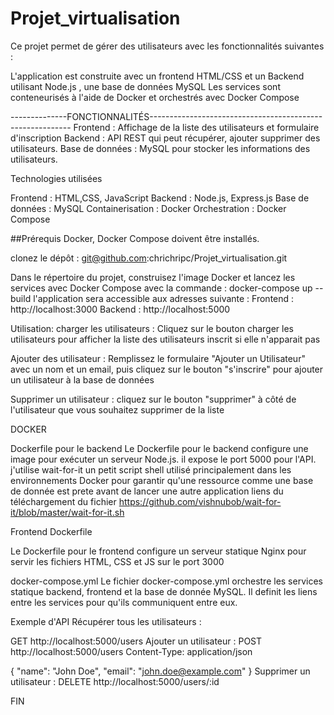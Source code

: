 # Projet_virtualisation


Ce projet permet de gérer des utilisateurs avec les fonctionnalités suivantes :

L'application est construite avec un frontend HTML/CSS et un Backend utilisant Node.js , une base de données MySQL
Les services sont conteneurisés à l'aide de Docker et orchestrés avec Docker Compose

--------------FONCTIONNALITÉS----------------------------------------------------------
Frontend : Affichage de la liste des utilisateurs et formulaire d'inscription 
Backend : API REST qui peut récupérer, ajouter supprimer des utilisateurs.
Base de données : MySQL pour stocker les informations des utilisateurs.

Technologies utilisées

Frontend : HTML,CSS, JavaScript
Backend : Node.js, Express.js
Base de données : MySQL
Containerisation : Docker
Orchestration : Docker Compose


##Prérequis 
Docker, Docker Compose doivent être installés.

clonez le dépôt :
git@github.com:chrichripc/Projet_virtualisation.git

Dans le répertoire du projet, construisez l'image Docker et lancez les services avec Docker Compose 
avec la commande : docker-compose up --build
l'application sera accessible aux adresses suivante :
Frontend : http://localhost:3000
Backend : http://localhost:5000


Utilisation: 
charger les utilisateurs : 
 Cliquez sur le bouton charger les utilisateurs pour afficher la liste des utilisateurs inscrit si elle n'apparait pas

Ajouter des utilisateur : 
Remplissez le formulaire "Ajouter un Utilisateur" avec un nom et un email, puis cliquez sur le bouton "s'inscrire" pour ajouter un utilisateur à la base de données

Supprimer un utilisateur : 
cliquez sur le bouton "supprimer" à côté de l'utilisateur que vous souhaitez supprimer de la liste

DOCKER 

Dockerfile pour le backend
Le Dockerfile pour le backend configure une image pour exécuter un serveur Node.js. il expose le port 5000 pour l'API.
j'utilise wait-for-it un petit script shell utilisé principalement dans les environnements Docker pour garantir qu'une ressource comme une base de donnée est prete avant de lancer une autre application
liens du téléchargement du fichier https://github.com/vishnubob/wait-for-it/blob/master/wait-for-it.sh

Frontend Dockerfile

Le Dockerfile pour le frontend configure un serveur statique Nginx pour servir les fichiers HTML, CSS et JS sur le port 3000

docker-compose.yml 
Le fichier docker-compose.yml orchestre les services statique backend, frontend et la base de donnée MySQL. Il definit les liens entre les services pour qu'ils communiquent entre eux.



Exemple d'API 
Récupérer tous les utilisateurs :

GET http://localhost:5000/users
Ajouter un utilisateur :
POST http://localhost:5000/users
Content-Type: application/json

{
  "name": "John Doe",
  "email": "john.doe@example.com"
}
Supprimer un utilisateur :
DELETE http://localhost:5000/users/:id

FIN
